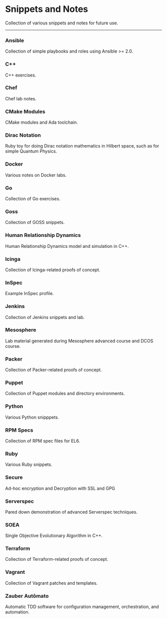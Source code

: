 # Snippets and Notes

Collection of various snippets and notes for future use.

---

### Ansible

Collection of simple playbooks and roles using Ansible >= 2.0.

### C++

C++ exercises.

### Chef

Chef lab notes.

### CMake Modules

CMake modules and Ada toolchain.

### Dirac Notation

Ruby toy for doing Dirac notation mathematics in Hilbert space, such as for simple Quantum Physics.

### Docker

Various notes on Docker labs.

### Go

Collection of Go exercises.

### Goss

Collection of GOSS snippets.

### Human Relationship Dynamics

Human Relationship Dynamics model and simulation in C++.

### Icinga

Collection of Icinga-related proofs of concept.

### InSpec

Example InSpec profile.

### Jenkins

Collection of Jenkins snippets and lab.

### Mesosphere

Lab material generated during Mesosphere advanced course and DCOS course.

### Packer

Collection of Packer-related proofs of concept.

### Puppet

Collection of Puppet modules and directory environments.

### Python

Various Python snipppets.

### RPM Specs

Collection of RPM spec files for EL6.

### Ruby

Various Ruby snippets.

### Secure

Ad-hoc encryption and Decryption with SSL and GPG

### Serverspec

Pared down demonstration of advanced Serverspec techniques.

### SOEA

Single Objective Evolutionary Algorithm in C++.

### Terraform

Collection of Terraform-related proofs of concept.

### Vagrant

Collection of Vagrant patches and templates.

### Zauber Autômato

Automatic TDD software for configuration management, orchestration, and automation.
